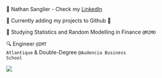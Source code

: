 :wave: Nathan Sanglier - Check my <a href="www.linkedin.com/in/nathan-sglr">LinkedIn</a>

:construction_worker: Currently adding my projects to Github :construction_worker:

:blue_book: Studying Statistics and Random Modelling in Finance <code>@M2MO</code>

:mag: Engineer <code>@IMT Atlantique</code> & Double-Degree <code>@Audencia Business School</code>

![](http://octodex.github.com/images/daftpunktocat-thomas.gif)
